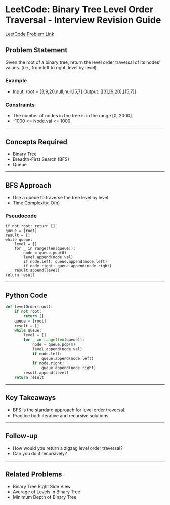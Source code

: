 # LeetCode: Binary Tree Level Order Traversal - Interview Revision Guide

[LeetCode Problem Link](https://leetcode.com/problems/binary-tree-level-order-traversal/description/)

## Problem Statement
Given the root of a binary tree, return the level order traversal of its nodes' values. (i.e., from left to right, level by level).

### Example
- Input: root = [3,9,20,null,null,15,7]
  Output: [[3],[9,20],[15,7]]

### Constraints
- The number of nodes in the tree is in the range [0, 2000].
- -1000 <= Node.val <= 1000

---

## Concepts Required
- Binary Tree
- Breadth-First Search (BFS)
- Queue

---

## BFS Approach
- Use a queue to traverse the tree level by level.
- Time Complexity: O(n)

### Pseudocode
```
if not root: return []
queue = [root]
result = []
while queue:
    level = []
    for _ in range(len(queue)):
        node = queue.pop(0)
        level.append(node.val)
        if node.left: queue.append(node.left)
        if node.right: queue.append(node.right)
    result.append(level)
return result
```

---

## Python Code
```python
def levelOrder(root):
    if not root:
        return []
    queue = [root]
    result = []
    while queue:
        level = []
        for _ in range(len(queue)):
            node = queue.pop(0)
            level.append(node.val)
            if node.left:
                queue.append(node.left)
            if node.right:
                queue.append(node.right)
        result.append(level)
    return result
```

---

## Key Takeaways
- BFS is the standard approach for level order traversal.
- Practice both iterative and recursive solutions.

---

## Follow-up
- How would you return a zigzag level order traversal?
- Can you do it recursively?

---

## Related Problems
- Binary Tree Right Side View
- Average of Levels in Binary Tree
- Minimum Depth of Binary Tree

